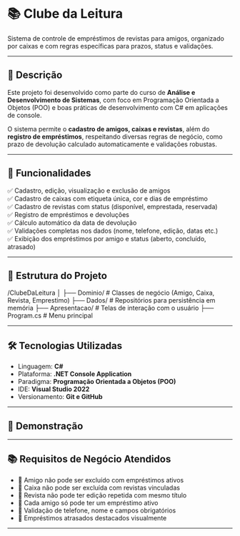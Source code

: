 # 📚 Clube da Leitura

Sistema de controle de empréstimos de revistas para amigos, organizado por caixas e com regras específicas para prazos, status e validações.

---

## 🧾 Descrição

Este projeto foi desenvolvido como parte do curso de **Análise e Desenvolvimento de Sistemas**, com foco em Programação Orientada a Objetos (POO) e boas práticas de desenvolvimento com C# em aplicações de console.

O sistema permite o **cadastro de amigos, caixas e revistas**, além do **registro de empréstimos**, respeitando diversas regras de negócio, como prazo de devolução calculado automaticamente e validações robustas.

---

## 🚀 Funcionalidades

✅ Cadastro, edição, visualização e exclusão de amigos  
✅ Cadastro de caixas com etiqueta única, cor e dias de empréstimo  
✅ Cadastro de revistas com status (disponível, emprestada, reservada)  
✅ Registro de empréstimos e devoluções  
✅ Cálculo automático da data de devolução  
✅ Validações completas nos dados (nome, telefone, edição, datas etc.)  
✅ Exibição dos empréstimos por amigo e status (aberto, concluído, atrasado)

---

## 🧱 Estrutura do Projeto

/ClubeDaLeitura
│
├── Dominio/ # Classes de negócio (Amigo, Caixa, Revista, Emprestimo)
├── Dados/ # Repositórios para persistência em memória
├── Apresentacao/ # Telas de interação com o usuário
├── Program.cs # Menu principal

---

## 🛠️ Tecnologias Utilizadas

- Linguagem: **C#**
- Plataforma: **.NET Console Application**
- Paradigma: **Programação Orientada a Objetos (POO)**
- IDE: **Visual Studio 2022**
- Versionamento: **Git e GitHub**

---
## 🎥 Demonstração

> 

---

## 📚 Requisitos de Negócio Atendidos

- 📌 Amigo não pode ser excluído com empréstimos ativos
- 📌 Caixa não pode ser excluída com revistas vinculadas
- 📌 Revista não pode ter edição repetida com mesmo título
- 📌 Cada amigo só pode ter um empréstimo ativo
- 📌 Validação de telefone, nome e campos obrigatórios
- 📌 Empréstimos atrasados destacados visualmente

---
